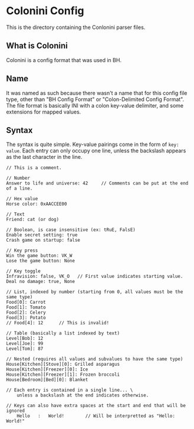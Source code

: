 # Colonini Config
This is the directory containing the Conlonini parser files.

## What is Colonini
Colonini is a config format that was used in BH.

## Name
It was named as such because there wasn't a name that for this config file type, other than "BH Config Format" or "Colon-Delimited Config Format". The file format is basically INI with a colon key-value delimiter, and some extensions for mapped values.

## Syntax
The syntax is quite simple. Key-value pairings come in the form of `key: value`. Each entry can only occupy one line, unless the backslash appears as the last character in the line.

```
// This is a comment.

// Number
Answer to life and universe: 42     // Comments can be put at the end of a line.

// Hex value
Horse color: 0xAACCEE00

// Text
Friend: cat (or dog)

// Boolean, is case insensitive (ex: tRuE, FalsE)
Enable secret setting: true
Crash game on startup: false

// Key press
Win the game button: VK_W
Lose the game button: None

// Key toggle
Infravision: false, VK_O   // First value indicates starting value.
Deal no damage: true, None

// List, indexed by number (starting from 0, all values must be the same type)
Food[0]: Carrot
Food[1]: Tomato
Food[2]: Celery
Food[3]: Potato
// Food[4]: 12      // This is invalid!

// Table (basically a list indexed by text)
Level[Bob]: 12
Level[Joe]: 99
Level[Tom]: 87

// Nested (requires all values and subvalues to have the same type)
House[Kitchen][Stove][0]: Grilled asparagus
House[Kitchen][Freezer][0]: Ice
House[Kitchen][Freezer][1]: Frozen broccoli
House[Bedroom][Bed][0]: Blanket

// Each entry is contained in a single line... \
    unless a backslash at the end indicates otherwise.

// Keys can also have extra spaces at the start and end that will be ignored
    Hello   :   World!        // Will be interpretted as "Hello: World!"
```
